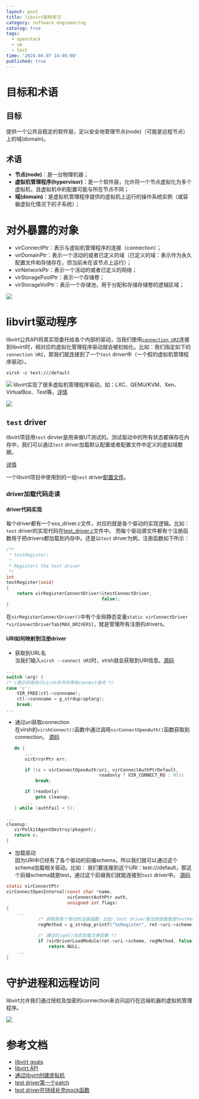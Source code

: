 ```yaml
---
layout: post
title: libvirt架构学习
category: software engineering
catalog: true
tags:
  - openstack
  - vm
  - test
time: '2024.04.07 14:46:00'
published: true
---
```


# 目标和术语
## 目标
提供一个公共且稳定的软件层，足以安全地管理节点(node)（可能是远程节点）上的域(domain)。

## 术语
- **节点(node)**：是一台物理机器；
- **虚拟机管理程序(hypervisor)**：是一个软件层，允许将一个节点虚拟化为多个虚拟机，且虚拟机中的配置可能与所在节点不同；
- **域(domain)**：是虚拟机管理程序提供的虚拟机上运行的操作系统实例（或容器虚拟化情况下的子系统）；

# 对外暴露的对象
- virConnectPtr：表示与虚拟机管理程序的连接（connection）；
- virDomainPtr：表示一个活动的或者已定义的域（已定义的域：表示作为永久配置文件和存储存在，但当前未在该节点上运行）；
- virNetworkPtr：表示一个活动的或者已定义的网络；
- virStoragePoolPtr：表示一个存储卷；
- virStorageVolPtr：表示一个存储池，用于分配和存储存储卷的逻辑区域；

![]({{site.baseurl}}/img/2024/Q2/libvirt-object-model.png)

# libvirt驱动程序
libvirt公共API将其实现委托给各个内部的驱动，当我们使用[`connection URI`](https://github.com/libvirt/libvirt/blob/master/docs/uri.rst)连接到libvirt时，相对应的虚拟化管理程序驱动就会被初始化。比如：我们指定如下的`connection URI`，那我们就连接到了一个`test` driver中（一个假的虚拟机管理程序驱动）。
```shell
virsh -c test:///default
```
![]({{site.baseurl}}/img/2024/Q2/libvirt-virConnect-example.png)
libvirt实现了很多虚拟机管理程序驱动，如：LXC、QEMU/KVM、Xen、VirtualBox、Test等。[详情](https://github.com/libvirt/libvirt/blob/master/docs/drivers.rst)

![]({{site.baseurl}}/img/2024/Q2/libvirt-driver-arch.png)

## `test` driver
libvirt项目用`test` dirvier是用来做UT测试的。测试驱动中的所有状态都保存在内存中，我们可以通过`test` driver加载默认配置或者配置文件中定义的虚拟域数据。

[详情](https://github.com/libvirt/libvirt/blob/master/docs/drvtest.rst)

一个libvirt项目中使用到的一组`test` driver[配置文件](https://github.com/libvirt/libvirt/blob/master/examples/xml/test/testnode.xml)。

### driver加载代码走读
#### driver代码实现
每个driver都有一个xxx_driver.c文件，对应的就是各个驱动的实现逻辑。比如：`test` driver的实现代码在[test_driver.c](https://github.com/libvirt/libvirt/blob/a39dd2571538513e23103b3b20526f84f01596a6/src/test/test_driver.c)文件中。
而每个驱动源文件都有个注册函数用于把drivers都加载到内存中。还是以`test` driver为例，注册函数如下所示：
```c
/**
 * testRegister:
 *
 * Registers the test driver
 */
int
testRegister(void)
{
    return virRegisterConnectDriver(&testConnectDriver,
                                    false);
}
```
在`virRegisterConnectDriver()`中有个全局静态变量`static virConnectDriver *virConnectDriverTab[MAX_DRIVERS]`，就是管理所有注册的drivers。

#### URI如何映射到注册driver
- 获取到URL名  
当我们输入`virsh --connect URI`时，virsh就会获取到URI信息。[源码](https://github.com/libvirt/libvirt/blob/a39dd2571538513e23103b3b20526f84f01596a6/tools/virsh.c#L656)
```c
...
switch (arg) {
/* c表示的是执行virsh命令时带有connect指令 */
case 'c':
    VIR_FREE(ctl->connname);
    ctl->connname = g_strdup(optarg);
    break;
...
```

- 通过uri获取connection  
在virsh的`virshConnect()`函数中通过调用`virConnectOpenAuth()`函数获取到connection。 [源码](https://github.com/libvirt/libvirt/blob/a39dd2571538513e23103b3b20526f84f01596a6/tools/virsh.c#L127)
```c
   do {
       ...
       virErrorPtr err;

       if ((c = virConnectOpenAuth(uri, virConnectAuthPtrDefault,
                                   readonly ? VIR_CONNECT_RO : 0)))
           break;

       if (readonly)
           goto cleanup;
       ...
   } while (authfail < 5);

...
cleanup:
   virPolkitAgentDestroy(pkagent);
   return c;
}
```

- 加载驱动  
因为URI中已经有了各个驱动的前缀schema，所以我们就可以通过这个schema加载相关驱动。比如：
我们要连接到这个URI：test:///default，那这个前缀schema就是test，通过这个前缀我们就能连接到`test` driver中。 [源码](https://github.com/libvirt/libvirt/blob/a39dd2571538513e23103b3b20526f84f01596a6/src/libvirt.c#L1019)
```c
static virConnectPtr
virConnectOpenInternal(const char *name,
                       virConnectAuthPtr auth,
                       unsigned int flags)
{
    ...
            /* 获取到各个驱动的注册函数，比如：test driver那注册函数就是testRegister() */
            regMethod = g_strdup_printf("%sRegister", ret->uri->scheme);

            /* 通过dlsym()动态加载注册函数 */
            if (virDriverLoadModule(ret->uri->scheme, regMethod, false) < 0)
                return NULL;
    ...
}
```

# 守护进程和远程访问
libvirt允许我们通过授权及加密的connection来访问运行在远端机器的虚拟机管理程序。

![]({{site.baseurl}}/img/2024/Q2/libvirt-daemon-arch.png)

# 参考文档
- [libvirt goals](https://libvirt.org/goals.html)
- [libvirt API](https://libvirt.org/api.html)
- [通过libvirt创建虚拟机](https://shihai1991.github.io/openstack/2024/02/20/%E9%80%9A%E8%BF%87libvirt%E5%88%9B%E5%BB%BA%E8%99%9A%E6%8B%9F%E6%9C%BA/)
- [test driver第一个patch](https://gitlab.com/libvirt/libvirt/-/commit/e5bb0cb05237229d8cfbaf9b19f909795d158b52)
- [test driver在持续补充mock函数](https://gitlab.com/libvirt/libvirt/-/commit/8c3b5bf48123783b812b97360db7ac51f1889e17)
